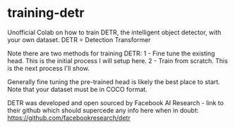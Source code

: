 # training-detr
Unofficial Colab on how to train DETR, the intelligent object detector, with your own dataset.  DETR = Detection Transformer

Note there are two methods for training DETR:
1 - Fine tune the existing head.  This is the initial process I will setup here.
2 - Train from scratch.  This is the next process I'll show.

Generally fine tuning the pre-trained head is likely the best place to start. 
Note that your dataset must be in COCO format.  

DETR was developed and open sourced by Facebook AI Research - link to their github which should supercede any info here when in doubt:
https://github.com/facebookresearch/detr


